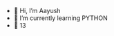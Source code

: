 - 👋 Hi, I’m Aayush
- 🌱 I’m currently learning PYTHON
- 🎂 13
<!---
Aayushhub/Aayushhub is a ✨ special ✨ repository because its `README.md` (this file) appears on your GitHub profile.
You can click the Preview link to take a look at your changes.
--->

